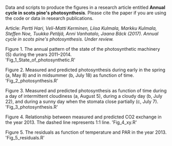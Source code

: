 Data and scripts to produce the figures in a research article entitled **Annual cycle in scots pine's photosynthesis**. Please cite the paper if you are using the code or data in research publications.

Article: *Pertti Hari, Veli-Matti Kerminen, Liisa Kulmala, Markku Kulmala, Steffen Noe, Tuukka Petäjä, Anni Vanhatalo, Jaana Bäck (2017). Annual cycle in scots pine's photosynthesis. Under review.*

Figure 1.  The annual pattern of the state of the photosynthetic machinery (S) during the years 2011–2014.   
  'Fig_1_State_of_photosynthetic.R'
  
Figure 2.  Measured and predicted photosynthesis during early in the spring (a, May 8) and in midsummer (b, July 18) as function of time. 
  'Fig_2_photosynthesis.R'

Figure 3.  Measured and predicted photosynthesis as function of time during a day of intermittent cloudiness (a, August 5), during a cloudy day (b, July 22), and during a sunny day when the stomata close partially (c, July 7).
  'Fig_3_photosynthesis.R'
		
Figure 4. Relationship between measured and predicted CO2 exchange in the year 2013. The dashed line represents 1:1 line. 
  'Fig_4_xy.R'

Figure 5.  The residuals as function of temperature and PAR in the year 2013.
  'Fig_5_residuals.R'





